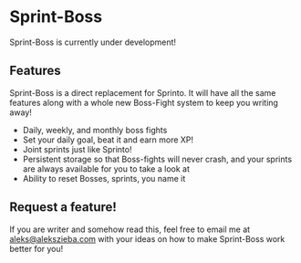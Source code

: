 # Sprint-Boss

Sprint-Boss is currently under development! 

## Features 

Sprint-Boss is a direct replacement for Sprinto. It will have all the same features along with a whole new Boss-Fight system to keep you writing away!  
- Daily, weekly, and monthly boss fights 
- Set your daily goal, beat it and earn more XP! 
- Joint sprints just like Sprinto! 
- Persistent storage so that Boss-fights will never crash, and your sprints are always available for you to take a look at 
- Ability to reset Bosses, sprints, you name it 

## Request a feature! 

If you are writer and somehow read this, feel free to email me at aleks@alekszieba.com with your ideas on how to make Sprint-Boss work better for you! 